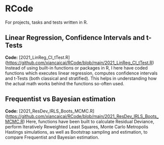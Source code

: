 # RCode
For projects, tasks and tests written in R.

## Linear Regression, Confidence Intervals and t-Tests
**Code:** [2021_LinReg_CI_tTest.R] (https://github.com/xiancaicai/RCode/blob/main/2021_LinReg_CI_tTest.R)
Instead of using built-in functions or packages in R, I here have coded functions which executes linear regression, computes confidence intervals and t-Tests (both classical and stratified). This helps in understanding how the actual math works behind the functions so-often used.

## Frequentist vs Bayesian estimation
**Code:** [2021_ResDev_IRLS_Boots_MCMC.R] (https://github.com/xiancaicai/RCode/blob/main/2021_ResDev_IRLS_Boots_MCMC.R)
Here, functions have been built to calculate Residual Deviance, perform Iteratively Reweighted Least Squares, Monte Carlo Metropolis Hastings simulations, as well as Bootstrap sampling and estimation, to compare Frequentist and Bayesian estimation.
